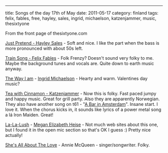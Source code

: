 ---
title: Songs of the day 17th of May
date: 2011-05-17
category: finland
tags: felix, fables, free, hayley, sales, ingrid, michaelson, katzenjammer, music, thesixtyone

From the front page of thesixtyone.com

[Just Pretend - Hayley Sales](http://social.entertainment.msn.com/music/blogs/reverb-blogpost.aspx?post=3fe61693-6d40-47c2-aa49-ee84becaa68f "their blog") - Soft and nice. I like the part when the bass is more pronounced with about 50s left.

[Train Song - Felix Fables](www.thesixtyone.com/s/vCKljmw6g1B/ "latest update April 2011") - Folk Frenzy? Doesn't sound very folky to me. Maybe the background tunes and vocals are. Quite down to earth music anyway.

[The Way I am](http://www.youtube.com/watch?v=jJOzdLwvTHA "youtube the song") - [Ingrid Michaelson](https://twitter.com/#!/ingridmusic "on twitter") - Hearty and warm. Valentines day music?

[Tea with Cinnamon - Katzenjammer](http://katzenjammer.com "norwegian??") - Now this is folky. Fast paced jumpy and happy music. Great for grill party. Also they are apparently Norwegian. They also have another song on t61 - "[A Bar in Amsterdam](http://www.thesixtyone.com/#/s/Os10FyXu2Dp/ "on t61")". Insane start. I love it. When the chorus kicks in, it sounds like lyrics of a power metal song a lá Iron Maiden. Great!

[La-La-Lush](http://www.thesixtyone.com/s/Kgvu1eiXlUi/ "on t61") - [Megan Elizabeth Heise](http://www.myspace.com/meganheise "on myspace") - Not much web sites about this one, but I found it in the open mic section so that's OK I guess :) Pretty nice actually!

[She's All About The Love](http://www.thesixtyone.com/s/fze1pORcq7F/ "on t61") - Annie McQueen - singer/songwriter. Folky.
